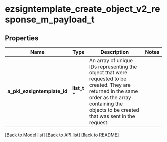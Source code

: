 # ezsigntemplate_create_object_v2_response_m_payload_t

## Properties
Name | Type | Description | Notes
------------ | ------------- | ------------- | -------------
**a_pki_ezsigntemplate_id** | **list_t \*** | An array of unique IDs representing the object that were requested to be created.  They are returned in the same order as the array containing the objects to be created that was sent in the request. | 

[[Back to Model list]](../README.md#documentation-for-models) [[Back to API list]](../README.md#documentation-for-api-endpoints) [[Back to README]](../README.md)



